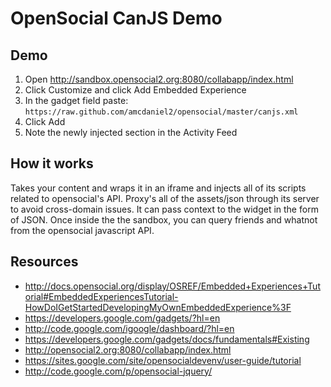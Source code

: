 OpenSocial CanJS Demo
==========

## Demo

1. Open http://sandbox.opensocial2.org:8080/collabapp/index.html
2. Click Customize and click Add Embedded Experience
3. In the gadget field paste: `https://raw.github.com/amcdaniel2/opensocial/master/canjs.xml`
4. Click Add
5. Note the newly injected section in the Activity Feed

## How it works

Takes your content and wraps it in an iframe and injects all of its scripts related
to opensocial's API.  Proxy's all of the assets/json through its server to avoid
cross-domain issues.  It can pass context to the widget in the form of JSON.
Once inside the the sandbox, you can query friends and whatnot from the opensocial
javascript API.

## Resources

- http://docs.opensocial.org/display/OSREF/Embedded+Experiences+Tutorial#EmbeddedExperiencesTutorial-HowDoIGetStartedDevelopingMyOwnEmbeddedExperience%3F
- https://developers.google.com/gadgets/?hl=en
- http://code.google.com/igoogle/dashboard/?hl=en
- https://developers.google.com/gadgets/docs/fundamentals#Existing
- http://opensocial2.org:8080/collabapp/index.html
- https://sites.google.com/site/opensocialdevenv/user-guide/tutorial
- http://code.google.com/p/opensocial-jquery/